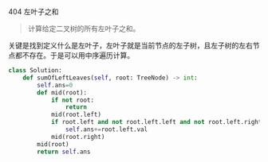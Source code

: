 404 左叶子之和

> 计算给定二叉树的所有左叶子之和。

关键是找到定义什么是左叶子，左叶子就是当前节点的左子树，且左子树的左右节点都不存在。于是可以用中序遍历计算。

```python
class Solution:
    def sumOfLeftLeaves(self, root: TreeNode) -> int:
        self.ans=0
        def mid(root):
            if not root:
                return
            mid(root.left)           
            if root.left and not root.left.left and not root.left.right:
                self.ans+=root.left.val
            mid(root.right)
        mid(root)
        return self.ans
```


